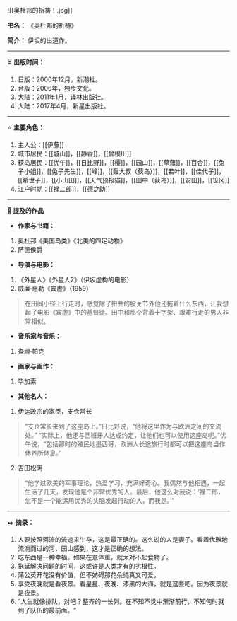 
![[奥杜邦的祈祷！.jpg]]

**书名：** 《奥杜邦的祈祷》

**简介：** 伊坂的出道作。

---

⏳ **出版时间：** 

1. 日版：2000年12月，新潮社。
2. 台版：2006年，独步文化。
3. 大陆：2011年1月，译林出版社。
4. 大陆：2017年4月，新星出版社。

---

⭐ **主要角色：** 

1. 主人公：[[伊藤]]
2. 城市居民：[[城山]]，[[静香]]，[[曾根川]] 
3. 荻岛居民：[[优午]]，[[日比野]]，[[樱]]，[[园山]]，[[草薙]]，[[百合]]，[[兔子小姐]]，[[兔子先生]]，[[峰]]，[[轰大叔（荻岛）]]，[[若叶]]，[[佳代子]]，[[希世子]]，[[小山田]]，[[天气预报猫]]，[[田中（荻岛）]]，[[安田]]，[[笹冈]]
4. 江户时期：[[禄二郎]]，[[德之助]]

---

**📜 提及的作品**

- **作家与书籍：** 

1. 奥杜邦《美国鸟类》《北美的四足动物》
2. 萨德侯爵

- **导演与电影：** 

1. 《外星人》《外星人2》（伊坂虚构的电影）
2. 威廉·惠勒《宾虚》（1959）

> 在田间小径上行走时，感觉除了扭曲的股关节外他还拖着什么东西，让我想起了电影《宾虚》中的基督徒。田中和那个背着十字架、艰难行走的男人非常相似。

- **音乐家与音乐：**  

1. 查理·帕克

- **画家与画作：** 

1. 毕加索

- **其他名人：** 

1. 伊达政宗的家臣，支仓常长

> “支仓常长来到了这座岛上。”日比野说，“他将这里作为与欧洲之间的交流处。”
> “实际上，他还与西班牙人达成约定，让他们也可以使用这座岛呢。”优午说，“包括那时的殖民地墨西哥，欧洲人长途旅行时都可以把这座岛当作休养所休息。”

2. 吉田松阴

> “他学过欧美的军事理论，热爱学习，充满好奇心。我偶然与他相遇，一起生活了几天，发现他是个非常优秀的人。最后，他这么对我说：‘禄二郎，您不是一个能运用优秀的头脑发起行动的人，而我是。’”

---

✒️ **摘录：** 

1. 人要按照河流的流速来生存，这是最正确的。这么说的人是妻子。看着优雅地流淌而过的河，园山感到，这才是正确的想法。
2. 吃东西是一种幸福。如果在意体重，就太对不起食物了。
3. 拖延解决问题的时间，这或许是人类才有的劣根性。
4. 蒲公英开花没有价值，但不妨碍那花朵纯真又可爱。
5. 享受夜晚就是看夜景。看星星、夜晚、漆黑的大海，就是这些吧。因为夜景就是夜景。​
6. “人生就像排队，对吧？整齐的一长列。在不知不觉中渐渐前行，不知何时就到了队伍的最前面。​”